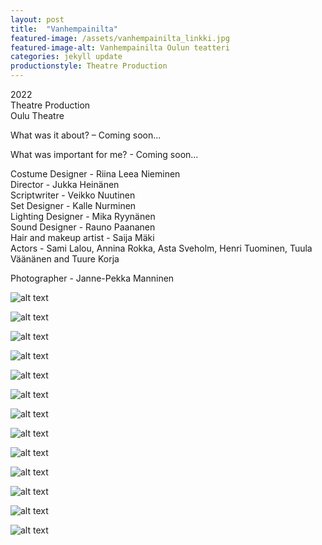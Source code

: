 ```yaml
---
layout: post
title:  "Vanhempainilta"
featured-image: /assets/vanhempainilta_linkki.jpg
featured-image-alt: Vanhempainilta Oulun teatteri
categories: jekyll update
productionstyle: Theatre Production
---
```

  2022  
  Theatre Production  
  Oulu Theatre

<div class="post-text-alone">  
  What was it about? – Coming soon... 
<p></p>
  What was important for me? - Coming soon...
</div>  
<p></p>

  Costume Designer - Riina Leea Nieminen  
  Director - Jukka Heinänen  
  Scriptwriter - Veikko Nuutinen  
  Set Designer - Kalle Nurminen  
  Lighting Designer - Mika Ryynänen  
  Sound Designer - Rauno Paananen      
  Hair and makeup artist - Saija Mäki  
  Actors - Sami Lalou, Annina Rokka, Asta Sveholm, Henri Tuominen, Tuula Väänänen and Tuure Korja   
  
  Photographer - Janne-Pekka Manninen  
  
![alt text](/assets/projects/vanhempainilta1.jpg)  
  
![alt text](/assets/projects/vanhempainilta1b.jpg)  
    
![alt text](/assets/projects/vanhempainilta2.jpg)

![alt text](/assets/projects/vanhempainilta3.jpg)  

![alt text](/assets/projects/vanhempainilta4.jpg) 

![alt text](/assets/projects/vanhempainilta5.jpg) 

![alt text](/assets/projects/vanhempainilta6.jpg)   

![alt text](/assets/projects/vanhempainilta7.jpg)   

![alt text](/assets/projects/vanhempainilta8.jpg)   

![alt text](/assets/projects/vanhempainilta9.jpg)   

![alt text](/assets/projects/vanhempainilta10.jpg)   

![alt text](/assets/projects/vanhempainilta11.jpg)   
 
![alt text](/assets/projects/vanhempainilta12.jpg)   


